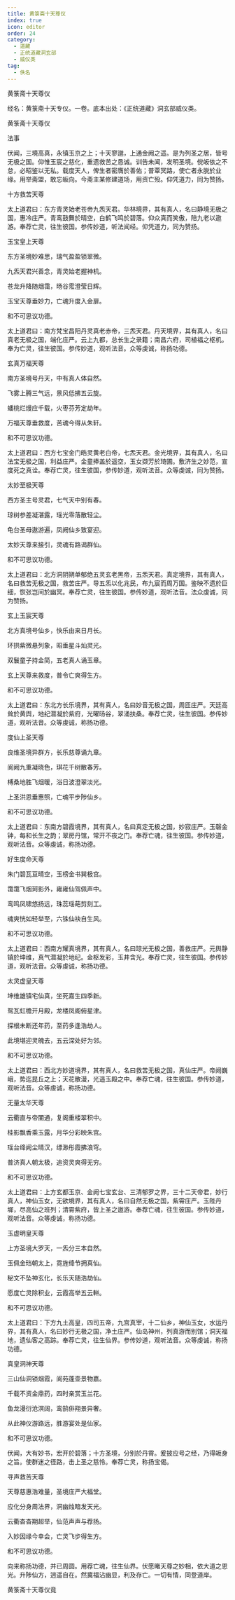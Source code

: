 ```yaml
---
title: 黄箓斋十天尊仪
index: true
icon: editor
order: 24
category:
  - 道藏
  - 正统道藏洞玄部
  - 威仪类
tag:
  - 佚名
---
```


黄箓斋十天尊仪  

经名：黄箓斋十天专仪。一卷。底本出处：《正统道藏》洞玄部威仪类。  

黄箓斋十天尊仪  

法事  

伏闻，三境高真，永镇玉京之上；十天寥邈，上通金阙之遥。是为列圣之居，皆号无极之国。仰惟玉宸之慈化，重遗救苦之恳诚。训告未闻，发明圣境。傥皈依之不怠，必昭鉴以无私。载度天人，俾生者密膺於善佑；普覃冥路，使亡者永脱於业缘。用举斋盟，敢忘皈向。今斋主某修建道场，用资亡殁。仰凭道力，同为赞扬。  

十方救苦天尊  

太上道君曰：东方青灵始老苍帝九炁天君。华林境界，其有真人，名曰静境无极之国，惠冷庄严。青鸾鼓舞於晴空，白鹤飞鸣於碧落。仰众真而笑傲，陪九老以遨游。奉荐亡灵，往生彼国。参传妙道，听法闻经。仰凭道力，同为赞扬。  

玉宝皇上天尊  

东方圣境妙难思，瑞气盈盈锁翠微。  

九炁天君兴善念，青灵始老握神机。  

苍龙升降随烟霭，旸谷霐澄莹日辉。  

玉宝天尊垂妙力，亡魂升度入金扉。  

和不可思议功德。  

太上道君曰：南方梵宝昌阳丹灵真老赤帝，三炁天君。丹天境界，其有真人，名曰真老无极之国，端化庄严。云上九都，总长生之录籍；南昌六府，司植福之枢机。奉为亡灵，往生彼国。参传妙道，观听法音。众等虔诚，称扬功德。  

玄真万福天尊  

南方圣境号丹天，中有真人体自然。  

飞雾上腾三气远，景风低拂五云旋。  

蟠桃烂熳应千载，火枣芬芳定劫年。  

万福天尊垂救度，苦魂今得从朱轩。  

和不可思议功德。  

太上道君曰：西方七宝金门皓灵黄老白帝，七炁天君。金光境界，其有真人，名曰法宝无极之国，利益庄严。金童捧盖於遥空，玉女撷芳於琦圃。敷济生之妙范，宣度死之真诠。奉荐亡灵，往生彼国，参传妙道，观听法音。众等虔诚，同为赞扬。  

太妙至极天尊  

西方圣主号灵君，七气天中别有春。  

琼树参差凝湛露，瑶光零落散轻尘。  

龟台圣母遨游遍，凤阙仙乡致宴迎。  

太妙天尊来接引，灵魂有路谒群仙。  

和不可思议功德。  

太上道君曰：北方洞阴朔单郁绝五灵玄老黑帝，五炁天君。真定境界，其有真人，名曰救苦无极之国，救苦庄严。导五炁以化兆民，布九宸而周万国。鉴映不遗於巨细，恢张岂间於幽冥。奉荐亡灵，往生彼国。参传妙道，观听法音。法众虔诚，同为赞扬。  

玄上玉宸天尊  

北方真境号仙乡，快乐由来日月长。  

环拱紫微悬列象，昭垂星斗灿灵光。  

双鬟童子持金简，五老真人诵玉章。  

玄上天尊来救度，普令亡爽得生方。  

和不可思议功德。  

太上道君曰：东北方长乐境界，其有真人，名曰妙音无极之国，周匝庄严。天廷高耸於黄舆，地纪潜凝於紫府，光曜旸谷，翠涌扶桑。奉荐亡灵，往生彼国。参传妙道，观听法音。众等虔诚，称扬功德。  

度仙上圣天尊  

良维圣境异群方，长乐慈尊诵九章。  

阆阙九重凝晓色，琪花千树散春芳。  

榑桑地胜飞烟暖，浴日波澄翠淡光。  

上圣洪恩垂惠照，亡魂平步陟仙乡。  

和不可思议功德。  

太上道君曰：东南方碧霞境界，其有真人，名曰真定无极之国，妙寂庄严。玉磬金钟，每和长生之韵；翠房丹馆，常开不夜之门。奉荐亡魂，往生彼国。参传妙道，观听法音。众等虔诚，称扬功德。  

好生度命天尊  

朱门碧瓦亘晴空，玉榜金书巽极宫。  

霭霭飞烟珂影外，雍雍仙驾佩声中。  

鸾鸣凤啸悠扬远，珠蕊瑶葩剪刻工。  

魂爽恍如轻举至，六铢仙袂自生风。  

和不可思议功德。  

太上道君曰：西南方耀真境界，其有真人，名曰琼光无极之国，善救庄严。元舆静镇於坤维，真气潜凝於地纪。金枢发彩，玉井含光。奉荐亡灵，往生彼国。参传妙道，观听法音。众等虔诚，称扬功德。  

太灵虚皇天尊  

坤维雄镇宅仙真，坐死嘉生四季新。  

鸳瓦虹檐开月殿，龙楼凤阁俯星津。  

探根未断还年药，至药多逢浩劫人。  

此境堪迎灵魄去，五云深处好为邻。  

和不可思议功德。  

太上道君曰：西北方妙道境界，其有真人，名曰救苦无极之国，真仙庄严。帝阙巍峨，势迄昆丘之上；天花散漫，光遥玉殿之中。奉荐亡魂，往生彼国。参传妙道，观听法音。众等虔诚，称扬功德。  

无量太华天尊  

云衢直与帝闉通，复阁重楼翠积中。  

桂影飘香乘玉露，月华分彩映朱宫。  

瑶台绛阙尘晴汉，缥渺彤霞拂浪穹。  

普济真人朝太极，追资灵爽得无穷。  

和不可思议功德。  

太上道君曰：上方玄都玉京、金阙七宝玄台、三清郁罗之界，三十二天帝君，妙行真人，神仙玉女，无欲境界，其有真人，名曰自然无极之国，紫霄庄严。玉陛丹墀，尽高仙之班列；清霄紫府，皆上圣之遨游。奉荐亡魂，往生彼国。参传妙道，观听法音。众等虔诚，称扬功德。  

玉虚明皇天尊  

上方圣境大罗天，一炁分三本自然。  

玉佩金珰朝太上，霓旌绛节拥真仙。  

秘文不坠神玄化，长乐天随浩劫仙。  

愿度亡灵除积业，云霞高举五云軿。  

和不可思议功德。  

太上道君曰：下方九土高皇，四司五帝，九宫真宰，十二仙乡，神仙玉女，水运丹界，其有真人，名曰妙行无极之国，净土庄严。仙岛神州，列真游而别馆；洞天福地，遗仙客之高踪。奉荐亡灵，往生仙界。参传妙道，观听法音。众等虔诚，称扬功德。  

真皇洞神天尊  

三山仙洞锁烟霞，阆苑蓬壶景物嘉。  

千载不资金鼎药，四时亲赏玉兰花。  

鱼龙漫衍沧溟阔，鸾鹄俳翔景异奢。  

从此神仪游路远，胜游宴处是仙家。  

和不可思议功德。  

伏闻，大有妙书，宏开於碧落；十方圣境，分别於丹霄。爰披应号之经，乃得皈身之旨。使群迷之径路，击上圣之慈怜。奉荐亡灵，称扬宝偈。  

寻声救苦天尊  

天尊慈惠浩难量，圣境庄严大福堂。  

应化分身周法界，洞幽烛暗发天光。  

云衢杳杳期超举，仙范声声与荐扬。  

入妙因缘今幸会，亡灵飞步得生方。  

和不可思议功德。  

向来称扬功德，并已周圆。用荐亡魂，往生仙界。伏愿睹天尊之妙相，依大道之恩光。升陟仙方，逍遥自在。然冀福沾幽显，利及存亡。一切有情，同登道岸。  

黄箓斋十天尊仪竟  
